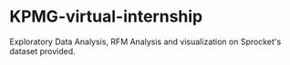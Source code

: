# KPMG-virtual-internship
Exploratory Data Analysis, RFM Analysis and visualization on Sprocket's dataset provided.
